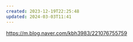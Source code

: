 ```yaml
---
created: 2023-12-19T22:25:48
updated: 2024-03-03T11:41
---
```

https://m.blog.naver.com/kbh3983/221076755759
